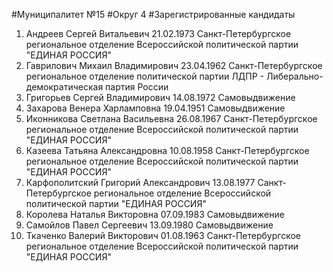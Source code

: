 #Муниципалитет
№15
#Округ
4
#Зарегистрированные кандидаты
1. Андреев Сергей Витальевич 21.02.1973
Санкт-Петербургское региональное отделение Всероссийской политической партии "ЕДИНАЯ РОССИЯ"
2. Гаврилович Михаил Владимирович 23.04.1962
Санкт-Петербургское региональное отделение политической партии ЛДПР - Либерально-демократическая партия России
3. Григорьев Сергей Владимирович 14.08.1972
Самовыдвижение
4. Захарова Венера Харламповна 19.04.1951
Самовыдвижение
5. Иконникова Светлана Васильевна 26.08.1967
Санкт-Петербургское региональное отделение Всероссийской политической партии "ЕДИНАЯ РОССИЯ"
6. Казеева Татьяна Александровна 10.08.1958
Санкт-Петербургское региональное отделение Всероссийской политической партии "ЕДИНАЯ РОССИЯ"
7. Карфополитский Григорий Александрович 13.08.1977
Санкт-Петербургское региональное отделение Всероссийской политической партии "ЕДИНАЯ РОССИЯ"
8. Королева Наталья Викторовна 07.09.1983
Самовыдвижение
9. Самойлов Павел Сергеевич 13.09.1980
Самовыдвижение
10. Ткаченко Валерий Викторович 01.08.1963
Санкт-Петербургское региональное отделение Всероссийской политической партии "ЕДИНАЯ РОССИЯ"

